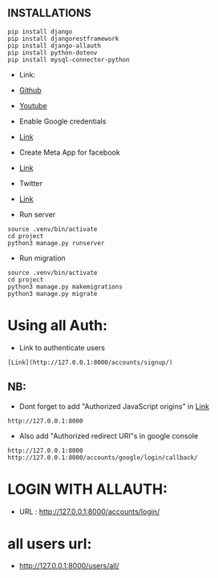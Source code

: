 ## INSTALLATIONS
```
pip install django
pip install djangorestframework
pip install django-allauth
pip install python-dotenv
pip install mysql-connector-python
```

- Link: 
- [Github](https://www.youtube.com/watch?v=d7OxfJZOIhQ&t=10s)
- [Youtube](https://github.com/CryceTruly/incomeexpensesapi)

- Enable Google credentials
- [Link](https://console.cloud.google.com/apis/credentials/consent?project=social-authentiaction)

- Create Meta App for facebook
- [Link](https://developers.facebook.com/apps)

- Twitter
- [Link](https://developer.twitter.com/en/portal/apps)

- Run server
```
source .venv/bin/activate
cd project
python3 manage.py runserver
```

- Run migration
```
source .venv/bin/activate
cd project
python3 manage.py makemigrations
python3 manage.py migrate
```

# Using all Auth:
- Link to authenticate users
```
[Link](http://127.0.0.1:8000/accounts/signup/)
```

## NB:
- Dont forget to add "Authorized JavaScript origins" in [Link](https://console.cloud.google.com/apis/credentials/) 
```
http://127.0.0.1:8000
```
- Also add "Authorized redirect URI"s in google console
```
http://127.0.0.1:8000
http://127.0.0.1:8000/accounts/google/login/callback/
```

# LOGIN WITH ALLAUTH:
- URL : http://127.0.0.1:8000/accounts/login/

# all users url:
- http://127.0.0.1:8000/users/all/